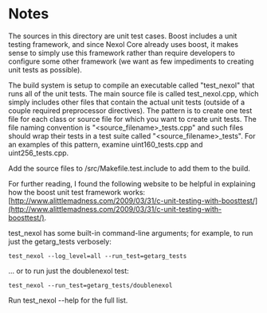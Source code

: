 # Notes
The sources in this directory are unit test cases.  Boost includes a
unit testing framework, and since Nexol Core already uses boost, it makes
sense to simply use this framework rather than require developers to
configure some other framework (we want as few impediments to creating
unit tests as possible).

The build system is setup to compile an executable called "test_nexol"
that runs all of the unit tests.  The main source file is called
test_nexol.cpp, which simply includes other files that contain the
actual unit tests (outside of a couple required preprocessor
directives).  The pattern is to create one test file for each class or
source file for which you want to create unit tests.  The file naming
convention is "<source_filename>_tests.cpp" and such files should wrap
their tests in a test suite called "<source_filename>_tests".  For an
examples of this pattern, examine uint160_tests.cpp and
uint256_tests.cpp.

Add the source files to /src/Makefile.test.include to add them to the build.

For further reading, I found the following website to be helpful in
explaining how the boost unit test framework works:
[http://www.alittlemadness.com/2009/03/31/c-unit-testing-with-boosttest/](http://www.alittlemadness.com/2009/03/31/c-unit-testing-with-boosttest/).

test_nexol has some built-in command-line arguments; for
example, to run just the getarg_tests verbosely:

    test_nexol --log_level=all --run_test=getarg_tests

... or to run just the doublenexol test:

    test_nexol --run_test=getarg_tests/doublenexol

Run  test_nexol --help   for the full list.

